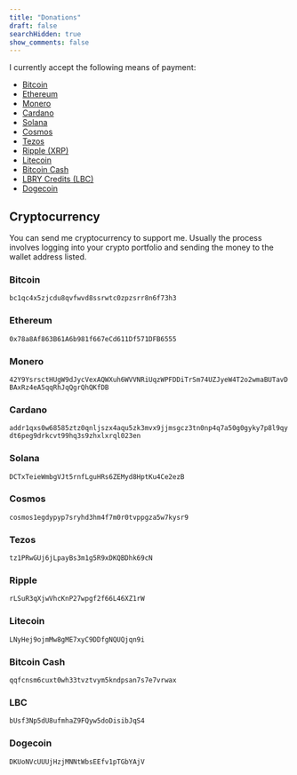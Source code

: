 ```yaml
---
title: "Donations"
draft: false
searchHidden: true
show_comments: false
---
```


I currently accept the following means of payment:
- [Bitcoin](https://bitcoin.org/en/)
- [Ethereum](https://ethereum.org/en/)
- [Monero](https://www.getmonero.org)
- [Cardano](https://cardano.org)
- [Solana](https://solana.com)
- [Cosmos](https://cosmos.network/)
- [Tezos](https://tezos.com/)
- [Ripple (XRP)](https://ripple.com/)
- [Litecoin](https://litecoin.com/en/)
- [Bitcoin Cash](https://bitcoincash.org)
- [LBRY Credits (LBC)](https://en.wikipedia.org/wiki/LBRY)
- [Dogecoin](https://dogecoin.com)

## Cryptocurrency
You can send me cryptocurrency to support me. Usually the process involves logging into your crypto portfolio and sending the money to the wallet address listed.

### Bitcoin
` bc1qc4x5zjcdu8qvfwvd8ssrwtc0zpzsrr8n6f73h3 `

### Ethereum
` 0x78a8Af863B61A6b981f667eCd611Df571DFB6555 `

### Monero
` 42Y9YsrsctHUgW9dJycVexAQWXuh6WVVNRiUqzWPFDDiTrSm74UZJyeW4T2o2wmaBUTavDBAxRz4eA5qqRhJqQgrQhQKfDB `

### Cardano
` addr1qxs0w68585ztz0qnljszx4aqu5zk3mvx9jjmsgcz3tn0np4q7a50g0gyky7p8l9qydt6peg9drkcvt99hq3s9zhxlxrql023en `

### Solana
` DCTxTeieWmbgVJt5rnfLguHRs6ZEMyd8HptKu4Ce2ezB `

### Cosmos
` cosmos1egdypyp7sryhd3hm4f7m0r0tvppgza5w7kysr9 `

### Tezos
` tz1PRwGUj6jLpayBs3m1g5R9xDKQBDhk69cN `

### Ripple
` rLSuR3qXjwVhcKnP27wpgf2f66L46XZ1rW `

### Litecoin
` LNyHej9ojmMw8gME7xyC9DDfgNQUQjqn9i `

### Bitcoin Cash
` qqfcnsm6cuxt0wh33tvztvym5kndpsan7s7e7vrwax `

### LBC
` bUsf3Np5dU8ufmhaZ9FQyw5doDisibJqS4 `

### Dogecoin
` DKUoNVcUUUjHzjMNNtWbsEEfv1pTGbYAjV `